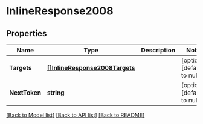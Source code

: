 # InlineResponse2008

## Properties
Name | Type | Description | Notes
------------ | ------------- | ------------- | -------------
**Targets** | [**[]InlineResponse2008Targets**](inline_response_200_8_targets.md) |  | [optional] [default to null]
**NextToken** | **string** |  | [optional] [default to null]

[[Back to Model list]](../README.md#documentation-for-models) [[Back to API list]](../README.md#documentation-for-api-endpoints) [[Back to README]](../README.md)

